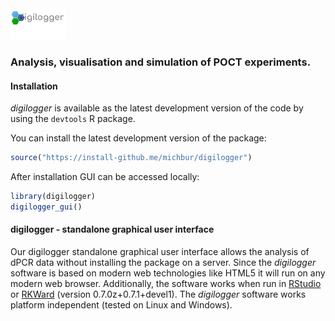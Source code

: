 <img src="https://github.com/michbur/digilogger/blob/master/inst/digilogger_gui/www/logo.png" alt="digilogger" style="height: 50px;"/>


### Analysis, visualisation and simulation of POCT experiments.

#### Installation

*digilogger* is available as the latest development version of the code by using the `devtools` R package.

You can install the latest development version of the package:

```R
source("https://install-github.me/michbur/digilogger")
```

After installation GUI can be accessed locally:

```R
library(digilogger)
digilogger_gui()
```

#### digilogger - standalone graphical user interface

Our digilogger standalone graphical user interface allows the analysis of dPCR data without installing the package on a server. Since the *digilogger* software is based on modern web technologies like HTML5 it will run on any modern web browser. Additionally, the software works when run in [RStudio](https://rstudio.com/products/rstudio/) or [RKWard](https://rkward.kde.org/) (version 0.7.0z+0.7.1+devel1). The *digilogger* software works platform independent (tested on Linux and Windows). 
